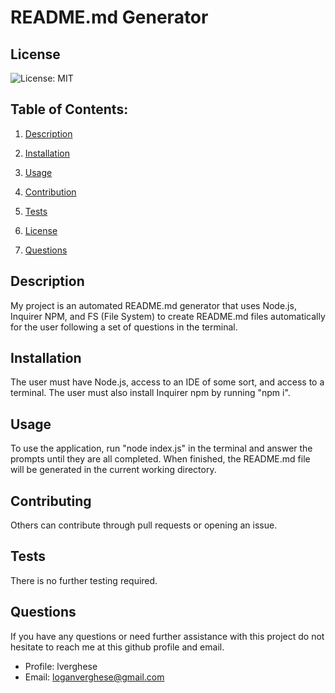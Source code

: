 # README.md Generator

## License
![License: MIT](https://img.shields.io/badge/License-MIT-yellow.svg)

## Table of Contents:
1. [Description](#description)
2. [Installation](#install)
3. [Usage](#use)
4. [Contribution](#contribute)
5. [Tests](#test)
6. [License](#license)

7. [Questions](#questions)

## Description
My project is an automated README.md generator that uses Node.js, Inquirer NPM, and FS (File System) to create README.md files automatically for the user following a set of questions in the terminal.

## Installation
The user must have Node.js, access to an IDE of some sort, and access to a terminal. The user must also install Inquirer npm by running "npm i".

## Usage
To use the application, run "node index.js" in the terminal and answer the prompts until they are all completed. When finished, the README.md file will be generated in the current working directory.

## Contributing
Others can contribute through pull requests or opening an issue.

## Tests
There is no further testing required.

## Questions
If you have any questions or need further assistance with this project do not hesitate to reach me at this github profile and email.
* Profile: lverghese
* Email: loganverghese@gmail.com